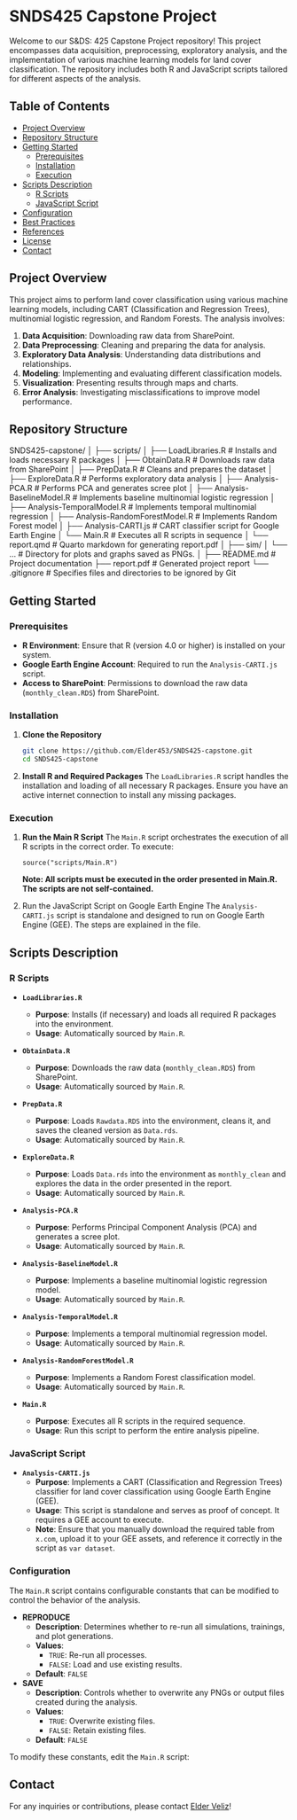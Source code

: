 # SNDS425 Capstone Project

Welcome to our S&DS: 425 Capstone Project repository! This project encompasses data acquisition, preprocessing, exploratory analysis, and the implementation of various machine learning models for land cover classification. The repository includes both R and JavaScript scripts tailored for different aspects of the analysis.

## Table of Contents

- [Project Overview](#project-overview)
- [Repository Structure](#repository-structure)
- [Getting Started](#getting-started)
  - [Prerequisites](#prerequisites)
  - [Installation](#installation)
  - [Execution](#execution)
- [Scripts Description](#scripts-description)
  - [R Scripts](#r-scripts)
  - [JavaScript Script](#javascript-script)
- [Configuration](#configuration)
- [Best Practices](#best-practices)
- [References](#references)
- [License](#license)
- [Contact](#contact)

## Project Overview

This project aims to perform land cover classification using various machine learning models, including CART (Classification and Regression Trees), multinomial logistic regression, and Random Forests. The analysis involves:

1. **Data Acquisition**: Downloading raw data from SharePoint.
2. **Data Preprocessing**: Cleaning and preparing the data for analysis.
3. **Exploratory Data Analysis**: Understanding data distributions and relationships.
4. **Modeling**: Implementing and evaluating different classification models.
5. **Visualization**: Presenting results through maps and charts.
6. **Error Analysis**: Investigating misclassifications to improve model performance.

## Repository Structure

SNDS425-capstone/
│
├── scripts/
│   ├── LoadLibraries.R                # Installs and loads necessary R packages
│   ├── ObtainData.R                   # Downloads raw data from SharePoint
│   ├── PrepData.R                     # Cleans and prepares the dataset
│   ├── ExploreData.R                  # Performs exploratory data analysis
│   ├── Analysis-PCA.R                 # Performs PCA and generates scree plot
│   ├── Analysis-BaselineModel.R       # Implements baseline multinomial logistic regression
│   ├── Analysis-TemporalModel.R       # Implements temporal multinomial regression
│   ├── Analysis-RandomForestModel.R   # Implements Random Forest model
│   ├── Analysis-CARTI.js              # CART classifier script for Google Earth Engine
│   └── Main.R                         # Executes all R scripts in sequence
│   └── report.qmd                     # Quarto markdown for generating report.pdf
│
├── sim/
│   └── …                              # Directory for plots and graphs saved as PNGs.
│
├── README.md                          # Project documentation
├── report.pdf                         # Generated project report
└── .gitignore                         # Specifies files and directories to be ignored by Git

## Getting Started

### Prerequisites

- **R Environment**: Ensure that R (version 4.0 or higher) is installed on your system.
- **Google Earth Engine Account**: Required to run the `Analysis-CARTI.js` script.
- **Access to SharePoint**: Permissions to download the raw data (`monthly_clean.RDS`) from SharePoint.

### Installation

1. **Clone the Repository**

   ```bash
   git clone https://github.com/Elder453/SNDS425-capstone.git
   cd SNDS425-capstone
   ```

2.	**Install R and Required Packages**
	The `LoadLibraries.R` script handles the installation and loading of all necessary R packages. Ensure you have an active internet connection to install any missing packages.

### Execution

1.	**Run the Main R Script**
	The `Main.R` script orchestrates the execution of all R scripts in the correct order. To execute:

	`source("scripts/Main.R")`

	**Note: All scripts must be executed in the order presented in Main.R. The scripts are not self-contained.**

2.	Run the JavaScript Script on Google Earth Engine
	The `Analysis-CARTI.js` script is standalone and designed to run on Google Earth Engine (GEE). The steps are explained in the file.

## Scripts Description

### R Scripts

- **`LoadLibraries.R`**
  - **Purpose**: Installs (if necessary) and loads all required R packages into the environment.
  - **Usage**: Automatically sourced by `Main.R`.

- **`ObtainData.R`**
  - **Purpose**: Downloads the raw data (`monthly_clean.RDS`) from SharePoint.
  - **Usage**: Automatically sourced by `Main.R`.

- **`PrepData.R`**
  - **Purpose**: Loads `Rawdata.RDS` into the environment, cleans it, and saves the cleaned version as `Data.rds`.
  - **Usage**: Automatically sourced by `Main.R`.

- **`ExploreData.R`**
  - **Purpose**: Loads `Data.rds` into the environment as `monthly_clean` and explores the data in the order presented in the report.
  - **Usage**: Automatically sourced by `Main.R`.

- **`Analysis-PCA.R`**
  - **Purpose**: Performs Principal Component Analysis (PCA) and generates a scree plot.
  - **Usage**: Automatically sourced by `Main.R`.

- **`Analysis-BaselineModel.R`**
  - **Purpose**: Implements a baseline multinomial logistic regression model.
  - **Usage**: Automatically sourced by `Main.R`.

- **`Analysis-TemporalModel.R`**
  - **Purpose**: Implements a temporal multinomial regression model.
  - **Usage**: Automatically sourced by `Main.R`.

- **`Analysis-RandomForestModel.R`**
  - **Purpose**: Implements a Random Forest classification model.
  - **Usage**: Automatically sourced by `Main.R`.

- **`Main.R`**
  - **Purpose**: Executes all R scripts in the required sequence.
  - **Usage**: Run this script to perform the entire analysis pipeline.

### JavaScript Script

- **`Analysis-CARTI.js`**
  - **Purpose**: Implements a CART (Classification and Regression Trees) classifier for land cover classification using Google Earth Engine (GEE).
  - **Usage**: This script is standalone and serves as proof of concept. It requires a GEE account to execute.
  - **Note**: Ensure that you manually download the required table from `x.com`, upload it to your GEE assets, and reference it correctly in the script as `var dataset`.

### Configuration

The `Main.R` script contains configurable constants that can be modified to control the behavior of the analysis.
- **REPRODUCE**
  - **Description**: Determines whether to re-run all simulations, trainings, and plot generations.
  - **Values**:
    - `TRUE`: Re-run all processes.
    - `FALSE`: Load and use existing results.
  - **Default**: `FALSE`
- **SAVE**
  - **Description**: Controls whether to overwrite any PNGs or output files created during the analysis.
  - **Values**:
    - `TRUE`: Overwrite existing files.
    - `FALSE`: Retain existing files.
  - **Default**: `FALSE`

To modify these constants, edit the `Main.R` script:

## Contact

For any inquiries or contributions, please contact [Elder Veliz](mailto:elder.veliz@yale.edu)!
